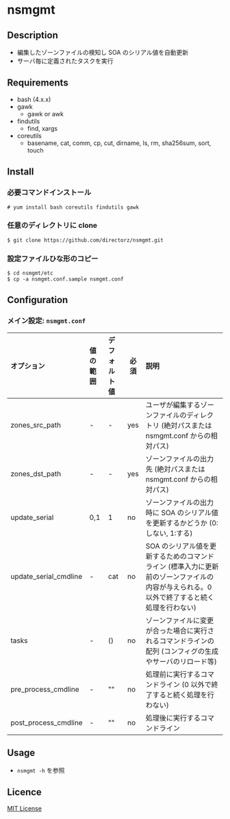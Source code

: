 nsmgmt
======

Description
-----------

- 編集したゾーンファイルの検知し SOA のシリアル値を自動更新
- サーバ毎に定義されたタスクを実行

Requirements
------------

- bash (4.x.x)
- gawk
  - gawk or awk
- findutils
  - find, xargs
- coreutils
  - basename, cat, comm, cp, cut, dirname, ls, rm, sha256sum, sort, touch

Install
-------

### 必要コマンドインストール

```
# yum install bash coreutils findutils gawk
```

### 任意のディレクトリに clone

```
$ git clone https://github.com/directorz/nsmgmt.git
```

### 設定ファイルひな形のコピー

```
$ cd nsmgmt/etc
$ cp -a nsmgmt.conf.sample nsmgmt.conf
```

Configuration
-------------

### メイン設定: `nsmgmt.conf`

オプション | 値の範囲 | デフォルト値 | 必須 | 説明
:----------|:---------|:-------------|------|:----
zones_src_path | - | - | yes | ユーザが編集するゾーンファイルのディレクトリ (絶対パスまたは nsmgmt.conf からの相対パス)
zones_dst_path | - | - | yes | ゾーンファイルの出力先 (絶対パスまたは nsmgmt.conf からの相対パス)
update_serial | 0,1 | 1 | no | ゾーンファイルの出力時に SOA のシリアル値を更新するかどうか (0:しない, 1:する)
update_serial_cmdline | - | cat | no | SOA のシリアル値を更新するためのコマンドライン (標準入力に更新前のゾーンファイルの内容が与えられる。0 以外で終了すると続く処理を行わない)
tasks | - | () | no | ゾーンファイルに変更が合った場合に実行されるコマンドラインの配列 (コンフィグの生成やサーバのリロード等)
pre_process_cmdline | - | "" | no | 処理前に実行するコマンドライン (0 以外で終了すると続く処理を行わない)
post_process_cmdline | - | "" | no | 処理後に実行するコマンドライン

Usage
-----

- `nsmgmt -h` を参照

Licence
-------

[MIT License](LICENSE)
